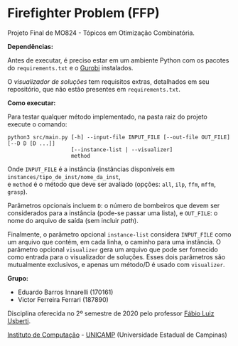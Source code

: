 Firefighter Problem (FFP)
================================

Projeto Final de MO824 - Tópicos em Otimização Combinatória.

**Dependências:**

Antes de executar, é preciso estar em um ambiente Python com os pacotes do `requirements.txt` e o 
[Gurobi](https://www.gurobi.com/wp-content/plugins/hd_documentations/documentation/9.1/quickstart_linux.pdf) instalados.

O *visualizador de soluções* tem requisitos extras, detalhados em seu repositório, que não estão presentes em `requirements.txt`.

**Como executar:** 

Para testar qualquer método implementado, na pasta raiz do projeto execute o comando:

```
python3 src/main.py [-h] --input-file INPUT_FILE [--out-file OUT_FILE] [--D D [D ...]]
                    [--instance-list | --visualizer]
                    method
```
Onde `INPUT_FILE` é a instância (instâncias disponíveis em `instances/tipo_de_inst/nome_da_inst`,  
e `method` é o método que deve ser avaliado (opções: `all`, `ilp`, `ffm`, `mffm`, `grasp`).

Parâmetros opcionais incluem `D`: o número de bombeiros que devem ser considerados para a instância
(pode-se passar uma lista), e `OUT_FILE`: o nome do arquivo de saída (sem incluir _path_).

Finalmente, o parâmetro opcional `instance-list` considera `INPUT_FILE` como um arquivo
que contém, em cada linha, o caminho para uma instância. O parâmetro opcional `visualizer`
gera um arquivo que pode ser fornecido como entrada para o visualizador de soluções. Esses
dois parâmetros são mutualmente exclusivos, e apenas um método/D é usado com `visualizer`.

**Grupo:**
  - Eduardo Barros Innarelli (170161)
  - Victor Ferreira Ferrari (187890)

Disciplina oferecida no 2º semestre de 2020 pelo professor [Fábio Luiz Usberti](https://www.ic.unicamp.br/~fusberti/).

[Instituto de Computação](http://ic.unicamp.br/) - [UNICAMP](http://www.unicamp.br/unicamp/) (Universidade Estadual de Campinas)
